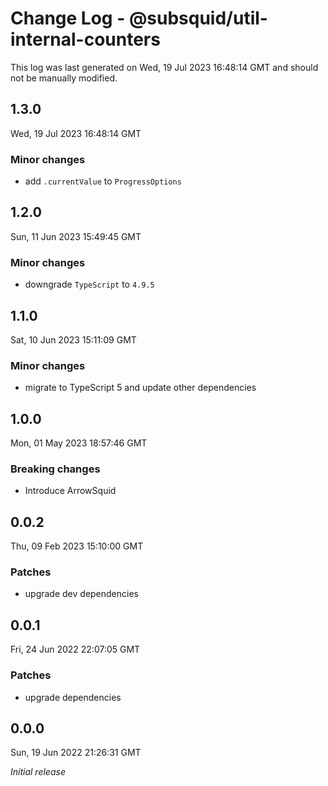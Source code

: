 # Change Log - @subsquid/util-internal-counters

This log was last generated on Wed, 19 Jul 2023 16:48:14 GMT and should not be manually modified.

## 1.3.0
Wed, 19 Jul 2023 16:48:14 GMT

### Minor changes

- add `.currentValue` to `ProgressOptions`

## 1.2.0
Sun, 11 Jun 2023 15:49:45 GMT

### Minor changes

- downgrade `TypeScript` to `4.9.5`

## 1.1.0
Sat, 10 Jun 2023 15:11:09 GMT

### Minor changes

- migrate to TypeScript 5 and update other dependencies

## 1.0.0
Mon, 01 May 2023 18:57:46 GMT

### Breaking changes

- Introduce ArrowSquid

## 0.0.2
Thu, 09 Feb 2023 15:10:00 GMT

### Patches

- upgrade dev dependencies

## 0.0.1
Fri, 24 Jun 2022 22:07:05 GMT

### Patches

- upgrade dependencies

## 0.0.0
Sun, 19 Jun 2022 21:26:31 GMT

_Initial release_


